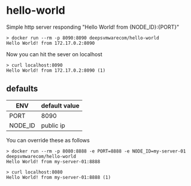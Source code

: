 # hello-world

Simple http server responding "Hello World! from {NODE_ID}:{PORT}"

    > docker run --rm -p 8090:8090 deepsvmwarecom/hello-world
    Hello World! from 172.17.0.2:8090

Now you can hit the sever on localhost

    > curl localhost:8090
    Hello World! from 172.17.0.2:8090 (1)

## defaults

| ENV       | default value |
|-----------|---------------|
| PORT      | 8090          |
| NODE_ID   | public ip     |

You can override these as follows

    > docker run --rm -p 8080:8888 -e PORT=8888 -e NODE_ID=my-server-01 deepsvmwarecom/hello-world
    Hello World! from my-server-01:8888

    > curl localhost:8080
    Hello World! from my-server-01:8888 (1)
